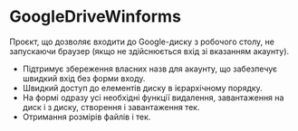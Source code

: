 # GoogleDriveWinforms
Проєкт, що дозволяє входити до Google-диску з робочого столу, не запускаючи браузер (якщо не здійснюється вхід зі вказанням акаунту).
- Підтримує збереження власних назв для акаунту, що забезпечує швидкий вхід без форми входу.
- Швидкий доступ до елементів диску в ієрархічному порядку.
- На формі одразу усі необхідні функції видалення, завантаження на диск і з диску, створення і завантаження тек.
- Отримання розмірів файлів і тек.
